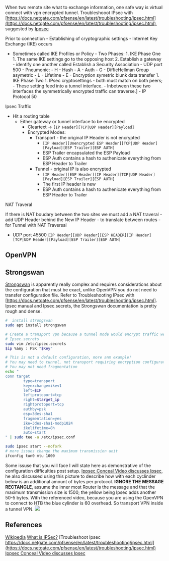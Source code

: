 
When two remote site what to exchange information, one safe way is virtual connect with vpn encrypted tunnel. Troubleshooot IPsec with [https://docs.netgate.com/pfsense/en/latest/troubleshooting/ipsec.html](https://docs.netgate.com/pfsense/en/latest/troubleshooting/ipsec.html), suggested by [Ippsec](https://www.youtube.com/watch?v=1ae64CdwLHE)

Prior to connection - Establishing of cryptographic settings - Internet Key Exchange (IKE) occurs
- Sometimes called IKE Profiles or Policy
		- Two Phases:
			1. IKE Phase One
				1. The same IKE settings go to the opposing host
				2. Establish a gateway - identify one another called Establish a Security Association
				- UDP port 500 
				- Pneumonic:
					-  H - Hash
					- A - Auth
					- G - DiffieHellman Group asymetric
					- L - Lifetime
					- E - Encryption symetric blunk data transfer
			1. IKE Phase Two 
				1. IPsec cryptosettings 
					- both must match on both peers; 
					- These setting feed into a tunnel interface.
					- Inbetween these two interfaces the symmetrically encrypted traffic can traverse.]
					- IP Protocol 50

Ipsec Traffic

- Hit a routing table
	- Either gateway or tunnel interface to be encrypted
		- Cleartext -> `[IP Header][TCP|UDP Header][Payload]`
		- Encrypted Modes:
			- Transport - the original IP Header is not encrypted
				- `[IP Header][Unencrypted ESP Header][TCP|UDP Header][Payload][ESP Trailer][ESP AUTH]`
				- ESP Trailer encapsulated the ESP Payload
				- ESP Auth contains a hash to authenicate everything from ESP Header to Trailer
			- Tunnel - original IP is also encrypted
				- `[IP Header][ESP Header][IP Header][TCP|UDP Header][Payload][ESP Trailer][ESP AUTH]`
				- The first IP header is new
				- ESP Auth contains a hash to authenicate everything from ESP Header to Trailer

NAT Traveral

If there is NAT boudary between the two sites we must add a NAT traveral - add UDP Header behind the New IP Header - to translate between routes - for Tunnel with NAT Traversal
- UDP port 45500
`[IP Header][UDP Header][ESP HEADER][IP Header][TCP|UDP Header][Payload][ESP Trailer][ESP AUTH]`

## OpenVPN

## Strongswan

[Strongswan](https://en.wikipedia.org/wiki/StrongSwan) is apparently really complex and requires considerations about the configuration that must be exact, unlike OpenVPN you do not need to transfer configuration file. Refer to Troubleshooting IPsec with [https://docs.netgate.com/pfsense/en/latest/troubleshooting/ipsec.html]. Ipsec manual and Ipsec.secrets, the Strongswan documentation is pretty rough and dense.

```bash
#  install strongswan
sudo apt install strongswan

# Create a transport vpn because a tunnel mode would encrypt traffic were cant exchange or debug at the other end.
# Ipsec.secrets
sudo vim /etc/ipsec.secrets
$ip %any : PSK "$Key" 

# This is not a default configuration, more anm example!
# You may need to tunnel, not transport requiring encryption configurations
# You may not need fragmentation
echo "
conn target
        type=transport
        keyexchange=ikev1
        left=$IP
        leftprotoport=tcp
        right=$target_ip
        rightprotoport=tcp
        authby=psk
        esp=3des-sha1
        fragmentation=yes 
        ike=3des-sha1-modp1024
        ikelifetime=8h
        auto=start
" | sudo tee -a /etc/ipsec.conf

sudo ipsec start --nofork
# more issues change the maximum transmission unit 
ifconfig tun0 mtu 1000 
```

Some issuse that you will face I will state here as demonstrative of the configuration difficulties post setup. [Ippsec Conceal Video discusses Ipsec](https://www.youtube.com/watch?v=1ae64CdwLHE), he also discussed using this picture to describe how with each cyclinder below is an additional amount of bytes per protocol. **IGNORE THE MESSAGE RECTANGLE**, assume the inner most Router is the message and that the maximum transmission size is 1500; the yellow being Ipsec adds another 50-5 bytes. With the referenced video, because you are using the OpenVPN to connect to HTB the blue cylinder is 60 overhead. So transport VPN inside a tunnel VPN. 
![](Onion_diagram.png)

## References

[Wikipedia](https://en.wikipedia.org/wiki/IPsec)
[What is IPSec?](https://www.youtube.com/watch?v=tuDVWQOG0C0)
[Troubleshoot Ipsec https://docs.netgate.com/pfsense/en/latest/troubleshooting/ipsec.html](https://docs.netgate.com/pfsense/en/latest/troubleshooting/ipsec.html)
[Ippsec Conceal Video discusses Ipsec](https://www.youtube.com/watch?v=1ae64CdwLHE)